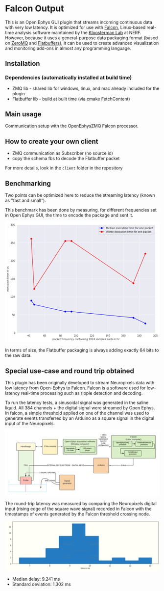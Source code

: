 # Falcon Output

This is an Open Ephys GUI plugin that streams incoming continuous data with very low latency. It is optimized for use with [Falcon](https://falcon-core.readthedocs.io/en/latest/), Linux-based real-time analysis software maintained by the [Kloosterman Lab](https://www.nerf.be/research/nerf-labs/fabian-kloosterman) at NERF. However, because it uses a general-purpose data packaging format (based on [ZeroMQ](https://zeromq.org/) and [Flatbuffers](https://google.github.io/flatbuffers/)), it can be used to create advanced visualization and monitoring add-ons in almost any programming language.

## Installation
### Dependencies (automatically installed at build time)

- ZMQ lib - shared lib for windows, linux, and mac already included for the plugin
- Flatbuffer lib - build at built time (via cmake FetchContent)

## Main usage 

Communication setup with the OpenEphysZMQ Falcon processor. 

## How to create your own client

- ZMQ communication as Subscriber (no source id)
- copy the schema fbs to decode the Flatbuffer packet

For more details, look in the `client` folder in the repository

## Benchmarking

Two points can be optimized here to reduce the streaming latency (known as "fast and small").

This benchmark has been done by measuring, for different frequencies set in Open Ephys GUI, the time to 
encode the package and sent it.

![Excution time is a function of the frequency rate to send packets](doc/execution_time.png)

In terms of size, the Flatbuffer packaging is always adding exactly 64 bits to the raw data. 

## Special use-case and round trip obtained 

This plugin has been originally developed to stream Neuropixels data with low latency from Open-Ephys to Falcon.
[Falcon](https://falcon-core.readthedocs.io/en/latest/) is a software used for low-latency real-time processing such as ripple detection and decoding. 

To run the latency tests, a sinusoidal signal was generated in the saline liquid. All 384 channels + the digital signal were streamed by Open Ephys. In falcon, a simple threshold applied on one of the channel was used to generate events transferred by an Arduino as a 
square signal in the digital input of the Neuropixels.

![setup of the falcon streaming use-case](doc/falcon_use_case.png)

The round-trip latency was measured by comparing the Neuropixels digital input (rising edge of the square wave signal) 
recorded in Falcon with the timestamps of events generated by the Falcon threshold crossing node. 

![round trip executing time for sending neuropixels in falcon is around 9.2ms](doc/round_trip_falcon.png)

- Median delay: 9.241 ms
- Standard deviation: 1.302 ms